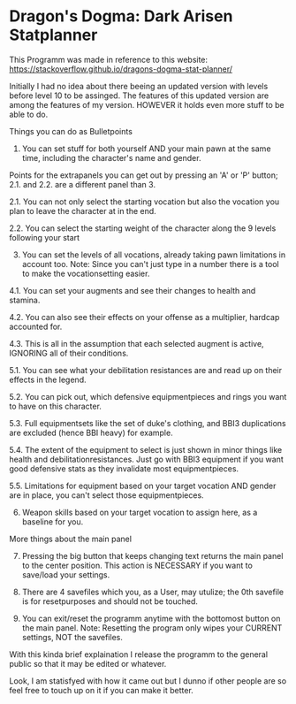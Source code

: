 # Dragon's Dogma: Dark Arisen Statplanner

This Programm was made in reference to this website: https://stackoverflow.github.io/dragons-dogma-stat-planner/

Initially I had no idea about there beeing an updated version with levels before level 10 to be assinged.
The features of this updated version are among the features of my version.
HOWEVER it holds even more stuff to be able to do.

Things you can do as Bulletpoints

1. You can set stuff for both yourself AND your main pawn at the same time, including the character's name and gender.

Points for the extrapanels you can get out by pressing an 'A' or 'P' button; 2.1. and 2.2. are a different panel than 3.

2.1. You can not only select the starting vocation but also the vocation you plan to leave the character at in the end.

2.2.  You can select the starting weight of the character along the 9 levels following your start

3.    You can set the levels of all vocations, already taking pawn limitations in account too.
      Note: Since you can't just type in a number there is a tool to make the vocationsetting easier.

4.1.  You can set your augments and see their changes to health and stamina.

4.2.  You can also see their effects on your offense as a multiplier, hardcap accounted for.

4.3.  This is all in the assumption that each selected augment is active, IGNORING all of their conditions.

5.1.  You can see what your debilitation resistances are and read up on their effects in the legend.

5.2.  You can pick out, which defensive equipmentpieces and rings you want to have on this character.

5.3.  Full equipmentsets like the set of duke's clothing, and BBI3 duplications are excluded (hence BBI heavy) for example.

5.4.  The extent of the equipment to select is just shown in minor things like health and debilitationresistances.
      Just go with BBI3 equipment if you want good defensive stats as they invalidate most equipmentpieces.

5.5.  Limitations for equipment based on your target vocation AND gender are in place, you can't select those equipmentpieces.

6.    Weapon skills based on your target vocation to assign here, as a baseline for you.

More things about the main panel

7.    Pressing the big button that keeps changing text returns the main panel to the center position.
      This action is NECESSARY if you want to save/load your settings.

8.    There are 4 savefiles which you, as a User, may utulize; the 0th savefile is for resetpurposes and should not be touched.

9.    You can exit/reset the programm anytime with the bottomost button on the main panel.
      Note: Resetting the program only wipes your CURRENT settings, NOT the savefiles.

With this kinda brief explaination I release the programm to the general public so that it may be edited or whatever.

Look, I am statisfyed with how it came out but I dunno if other people are so feel free to touch up on it if you can make it better.
